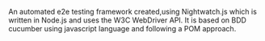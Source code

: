 An automated e2e testing framework created,using Nightwatch.js which is written in Node.js and uses the W3C WebDriver API.
It is based on BDD cucumber using javascript language and following a POM approach.

